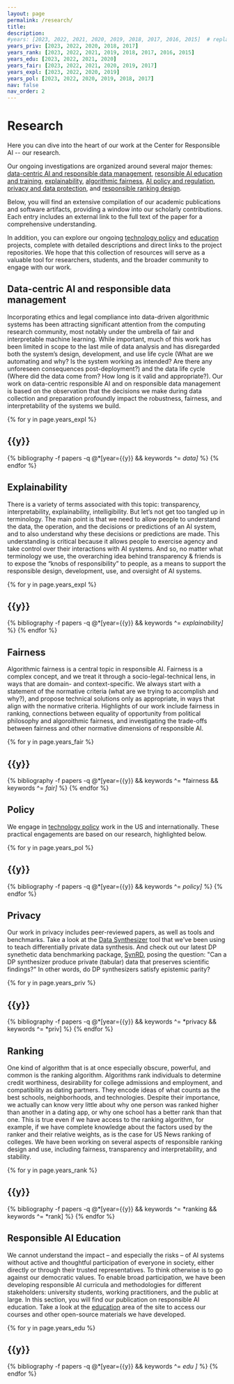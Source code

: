 ```yaml
---
layout: page
permalink: /research/
title: 
description: 
#years: [2023, 2022, 2021, 2020, 2019, 2018, 2017, 2016, 2015]  # replace with your own years
years_priv: [2023, 2022, 2020, 2018, 2017]  
years_rank: [2023, 2022, 2021, 2019, 2018, 2017, 2016, 2015]  
years_edu: [2023, 2022, 2021, 2020]  
years_fair: [2023, 2022, 2021, 2020, 2019, 2017]  
years_expl: [2023, 2022, 2020, 2019]  
years_pol: [2023, 2022, 2020, 2019, 2018, 2017]  
nav: false
nav_order: 2
---
```


<h1 class="category" id="research">Research</h1>

Here you can dive into the heart of our work at the Center for Responsible AI -- our research. 

Our ongoing investigations are organized around several major themes:
[data-centric AI and responsible data management](#data-centric),
[resonsible AI education and training](#education),
[explainability](#explainability), [algorithmic fairness](#fairness),
[AI policy and regulation](#policy), [privacy and data
protection](#privacy), and [responsible ranking design](#ranking).

Below, you will find an extensive compilation of our academic
publications and software artifacts, providing a window into our
scholarly contributions. Each entry includes an external link to the
full text of the paper for a comprehensive understanding.

In addition, you can explore our ongoing [technology policy](/policy) and
[education](/education) projects, complete with detailed descriptions and direct
links to the project repositories. We hope that this collection of
resources will serve as a valuable tool for researchers, students, and
the broader community to engage with our work.

<!-- _pages/publications.md -->
<div class="publications">

  <h2 class="category" id="data-centric">Data-centric AI and
responsible data management</h2> Incorporating ethics and legal
compliance into data-driven algorithmic systems has been attracting
significant attention from the computing research community, most
notably under the umbrella of fair and interpretable machine
learning. While important, much of this work has been limited in scope
to the last mile of data analysis and has disregarded both the
system’s design, development, and use life cycle (What are we
automating and why? Is the system working as intended?  Are there any
unforeseen consequences post-deployment?) and the data life cycle
(Where did the data come from? How long is it valid and
appropriate?). Our work on data-centric responsible AI and on
responsible data management is based on the observation that the
decisions we make during data collection and preparation profoundly
impact the robustness, fairness, and interpretability of the systems
we build.

  {% for y in page.years_expl %}
    <h2 class="year">{{y}}</h2>
    {% bibliography -f papers -q @*[year={{y}} && keywords ^= *data]* %}
  {% endfor %}

  <h2 class="category" id="explainability">Explainability</h2>
  <!-- Add your category specific text here -->

There is a variety of terms associated with this topic: transparency,
interpretability, explainability, intelligibility.  But let’s not get
too tangled up in terminology.  The main point is that we need to
allow people to understand the data, the operation, and the decisions
or predictions of an AI system, and to also understand why these
decisions or predictions are made.  This understanding is critical
because it allows people to exercise agency and take control over
their interactions with AI systems.  And so, no matter what
terminology we use, the overarching idea behind transparency & friends
is to expose the “knobs of responsibility” to people, as a means to
support the responsible design, development, use, and oversight of AI
systems.


{% for y in page.years_expl %}
    <h2 class="year">{{y}}</h2>
    {% bibliography -f papers -q @*[year={{y}} && keywords ^= *explainability]* %}
  {% endfor %}

  <h2 class="category" id="fairness">Fairness</h2>
  Algorithmic fairness is a central topic in responsible AI.  Fairness is a complex concept, and we
treat it through a socio-legal-technical lens, in ways that are domain- and context-specific. We always start
with a statement of the normative criteria (what are we trying to accomplish and why?), and propose technical solutions only as appropriate, in ways that align with the 
normative criteria. 
Highlights of our work include fairness in ranking, connections between equality of opportunity from political philosophy
and algoroithmic fairness, and investigating the trade-offs between fairness and other normative dimensions of responsible AI.   

  <!-- Add your category specific text here -->
  {% for y in page.years_fair %}
    <h2 class="year">{{y}}</h2>
    {% bibliography -f papers -q @*[year={{y}} && keywords ^= *fairness && keywords ^= *fair]* %}
  {% endfor %}

  <h2 class="category" id="policy">Policy</h2>
  We engage in <a href="../policy/">technology policy</a> work in the US and internationally.   
  These practical engagements are based
  on our research, highlighted below.

  <!-- Add your category specific text here -->
  {% for y in page.years_pol %}
    <h2 class="year">{{y}}</h2>
    {% bibliography -f papers -q @*[year={{y}} && keywords ^= *policy]* %}
  {% endfor %}
  
  <h2 class="category" id="privacy">Privacy</h2>
  Our work in privacy includes peer-reviewed papers, as well as tools and benchmarks.
  Take a look at the <a href="https://github.com/DataResponsibly/DataSynthesizer">Data Synthesizer</a> tool
  that we've been using to teach differentially private data synthesis.  
  And check out our latest DP synethetic data benchmarking package,
  <a href="https://github.com/DataResponsibly/SynRD">SynRD</a>, posing the question: 
  "Can a DP synthesizer produce private (tabular) data that preserves scientific findings?" 
  In other words, do DP synthesizers satisfy epistemic parity?

  <!-- Add your category specific text here -->
  {% for y in page.years_priv %}
    <h2 class="year">{{y}}</h2>
    {% bibliography -f papers -q @*[year={{y}} && keywords ^= *privacy && keywords ^= *priv] %}
  {% endfor %}

  <h2 class="category" id="ranking">Ranking</h2> One kind of algorithm
  that is at once especially obscure, powerful, and common is the
  ranking algorithm. Algorithms rank individuals to determine credit
  worthiness, desirability for college admissions and employment, and
  compatibility as dating partners. They encode ideas of what counts
  as the best schools, neighborhoods, and technologies. Despite their
  importance, we actually can know very little about why one person
  was ranked higher than another in a dating app, or why one school
  has a better rank than that one. This is true even if we have access
  to the ranking algorithm, for example, if we have complete knowledge
  about the factors used by the ranker and their relative weights, as
  is the case for US News ranking of colleges.  We have been working
  on several aspects of responsible ranking design and use, including
  fairness, transparency and interpretability, and stability.

  <!-- Add your category specific text here -->
  {% for y in page.years_rank %}
    <h2 class="year">{{y}}</h2>
    {% bibliography -f papers -q @*[year={{y}} && keywords ^= *ranking && keywords ^= *rank] %}
  {% endfor %}

  <h2 class="category" id="education">Responsible AI Education</h2>
<!-- Add your category specific text here -->
We cannot understand the impact – and especially the risks – of AI
systems without active and thoughtful participation of everyone in
society, either directly or through their trusted representatives.  To
think otherwise is to go against our democratic values. To enable
broad participation, we have been developing responsible AI curricula
and methodologies for different stakeholders: university students,
working practitioners, and the public at large. In this section, you
will find our publication on responsible AI education.  Take a look at
the <a href="/education">education</a> area of the site to access our
courses and other open-source materials we have developed.

  {% for y in page.years_edu %}
    <h2 class="year">{{y}}</h2>
    {% bibliography -f papers -q @*[year={{y}} && keywords ^= *edu ]* %}
  {% endfor %}

</div>
